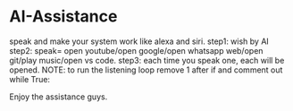 # AI-Assistance
speak and make your system work like alexa and siri.
step1: wish by AI
step2: speak= open youtube/open google/open whatsapp web/open git/play music/open vs code.
step3: each time you speak one, each will be opened.
NOTE: to run the listening loop remove 1 after if and comment out while True:




Enjoy the assistance guys.
